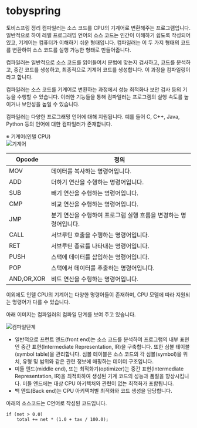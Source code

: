 # tobyspring
토비스프링 정리
컴파일러는 소스 코드를 CPU의 기계어로 변환해주는 프로그램입니다. 일반적으로 하이 레벨 프로그래밍 언어의 소스 코드는 인간이 이해하기 쉽도록 작성되어 있고, 기계어는 컴퓨터가 이해하기 쉬운 형태입니다. 컴파일러는 이 두 가지 형태의 코드를 변환하여 소스 코드를 실행 가능한 형태로 만들어줍니다.

 

컴파일러는 일반적으로 소스 코드를 읽어들여서 문법에 맞는지 검사하고, 코드를 분석하고, 중간 코드를 생성하고, 최종적으로 기계어 코드를 생성합니다. 이 과정을 컴파일링이라고 합니다.

 

컴파일러는 소스 코드를 기계어로 변환하는 과정에서 성능 최적화나 보안 검사 등의 기능을 수행할 수 있습니다. 이러한 기능들을 통해 컴파일러는 프로그램의 실행 속도를 높이거나 보안성을 높일 수 있습니다.

 

컴파일러는 다양한 프로그래밍 언어에 대해 지원됩니다. 예를 들어 C, C++, Java, Python 등의 언어에 대한 컴파일러가 존재합니다.

※ 기계어(인텔 CPU)<br>
![기계어](https://img1.daumcdn.net/thumb/R1280x0/?scode=mtistory2&fname=https%3A%2F%2Fblog.kakaocdn.net%2Fdn%2FchLUd3%2FbtscGTtVpVL%2FaM94CplOAph8ZkjBeVRNZk%2Fimg.jpg)

|Opcode |정의 |
|-------|----|
|MOV | 데이터를 복사하는 명령어입니다.|
|ADD | 더하기 연산을 수행하는 명령어입니다.|
|SUB |	빼기 연산을 수행하는 명령어입니다. |
|CMP |	비교 연산을 수행하는 명령어입니다.|
|JMP |	분기 연산을 수행하여 프로그램 실행 흐름을 변경하는 명령어입니다.|
|CALL |	서브루틴 호출을 수행하는 명령어입니다.|
|RET |	서브루틴 종료를 나타내는 명령어입니다.|
|PUSH |	스택에 데이터를 삽입하는 명령어입니다.|
|POP |	스택에서 데이터를 추출하는 명령어입니다.|
|AND,OR,XOR |	비트 연산을 수행하는 명령어입니다.|

이외에도 인텔 CPU의 기계어는 다양한 명령어들이 존재하며, CPU 모델에 따라 지원되는 명령어가 다를 수 있습니다.

 

아래 이미지는 컴파일러의 컴파일 단계를 보여 주고 있습니다.

![컴파일단계](https://img1.daumcdn.net/thumb/R1280x0/?scode=mtistory2&fname=https%3A%2F%2Fblog.kakaocdn.net%2Fdn%2FbbNBTn%2FbtscyZ2DKYy%2FcYpUaZAwkUw2WKNSWMYYx0%2Fimg.png)

- 일반적으로 프런트 엔드(front end)는 소스 코드를 분석하여 프로그램의 내부 표현인 중간 표현(Intermediate Representation, IR)을 구축합니다. 또한 심볼 테이블(symbol table)을 관리합니다. 심볼 테이블은 소스 코드의 각 심볼(symbol)을 위치, 유형 및 범위와 같은 관련 정보에 매핑하는 데이터 구조입니다.
- 미들 엔드(middle end), 또는 최적화기(optimizer)는 중간 표현(Intermediate Representation, IR)을 최적화하여 생성된 기계 코드의 성능과 품질을 향상시킵니다. 미들 엔드에는 대상 CPU 아키텍처와 관련이 없는 최적화가 포함됩니다.
- 백 엔드(Back end)는 CPU 아키텍처별 최적화와 코드 생성을 담당합니다.

아래의 소스코드는 C언어로 작성된 코드입니다.
```
if (net > 0.0) 
	total += net * (1.0 + tax / 100.0);
```
